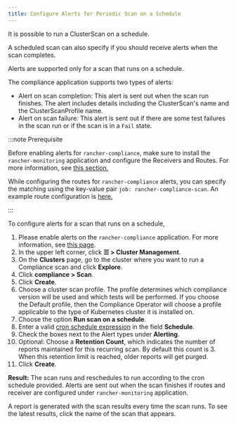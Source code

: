 ```yaml
---
title: Configure Alerts for Periodic Scan on a Schedule
---
```


<head>
  <link rel="canonical" href="https://ranchermanager.docs.rancher.com/how-to-guides/advanced-user-guides/compliance-scan-guides/configure-alerts-for-periodic-scan-on-a-schedule"/>
</head>

It is possible to run a ClusterScan on a schedule.

A scheduled scan can also specify if you should receive alerts when the scan completes.

Alerts are supported only for a scan that runs on a schedule.

The compliance application supports two types of alerts:

- Alert on scan completion: This alert is sent out when the scan run finishes. The alert includes details including the ClusterScan's name and the ClusterScanProfile name.
- Alert on scan failure: This alert is sent out if there are some test failures in the scan run or if the scan is in a `Fail` state.

:::note Prerequisite

Before enabling alerts for `rancher-compliance`, make sure to install the `rancher-monitoring` application and configure the Receivers and Routes. For more information, see [this section.](../../../reference-guides/monitoring-v2-configuration/receivers.md)

While configuring the routes for `rancher-compliance` alerts, you can specify the matching using the key-value pair `job: rancher-compliance-scan`. An example route configuration is [here.](../../../reference-guides/monitoring-v2-configuration/receivers.md#example-route-config-for-compliance-scan-alerts)

:::

To configure alerts for a scan that runs on a schedule,

1. Please enable alerts on the `rancher-compliance` application. For more information, see [this page](../../../how-to-guides/advanced-user-guides/compliance-scan-guides/enable-alerting-for-rancher-compliance.md).
1. In the upper left corner, click **☰ > Cluster Management**.
1. On the **Clusters** page, go to the cluster where you want to run a Compliance scan and click **Explore**.
1. Click **compliance > Scan**.
1. Click **Create**.
1. Choose a cluster scan profile. The profile determines which compliance version will be used and which tests will be performed. If you choose the Default profile, then the Compliance Operator will choose a profile applicable to the type of Kubernetes cluster it is installed on.
1. Choose the option **Run scan on a schedule**.
1. Enter a valid [cron schedule expression](https://en.wikipedia.org/wiki/Cron#CRON_expression) in the field **Schedule**.
1. Check the boxes next to the Alert types under **Alerting**.
1. Optional: Choose a **Retention Count**, which indicates the number of reports maintained for this recurring scan. By default this count is 3. When this retention limit is reached, older reports will get purged.
1. Click **Create**.

**Result:** The scan runs and reschedules to run according to the cron schedule provided. Alerts are sent out when the scan finishes if routes and receiver are configured under `rancher-monitoring` application.

A report is generated with the scan results every time the scan runs. To see the latest results, click the name of the scan that appears.